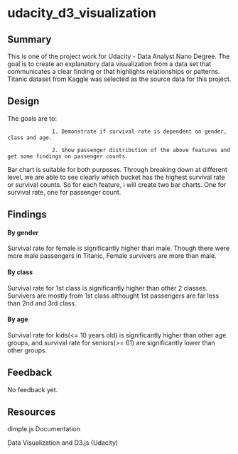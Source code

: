 # udacity_d3_visualization

## Summary

This is one of the project work for Udacity - Data Analyst Nano Degree. The goal is to create an explanatory data visualization from a data set that communicates a clear finding or that highlights relationships or patterns. Titanic dataset from Kaggle was selected as the source data for this project.


## Design

The goals are to: 

                  1. Demonstrate if survival rate is dependent on gender, class and age.

                  2. Show passenger distribution of the above features and get some findings on passenger counts. 
Bar chart is suitable for both purposes. Through breaking down at different level, we are able to see clearly which bucket has the highest survival rate or survival counts.
So for each feature, i will create two bar charts. One for survival rate, one for passenger count.

## Findings

#### By gender

 Survival rate for female is significantly higher than male.
 Though there were more male passengers in Titanic, Female survivers are more than male.
 
#### By class
 Survival rate for 1st class is significantly higher than other 2 classes.
 Survivers are mostly from 1st class althought 1st passengers are far less than 2nd and 3rd class.
 
#### By age
 Survival rate for kids(<= 10 years old) is significantly higher than other age groups, and survival rate for seniors(>= 61) are significantly lower than other groups.

## Feedback

No feedback yet.

## Resources

dimple.js Documentation

Data Visualization and D3.js (Udacity)

